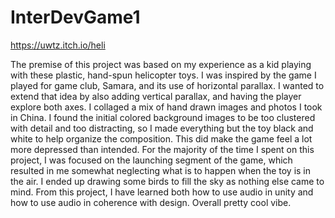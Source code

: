 # InterDevGame1
https://uwtz.itch.io/heli

The premise of this project was based on my experience as a kid playing with these plastic, hand-spun helicopter toys. I was inspired by the game I played for game club, Samara, and its use of horizontal parallax. I wanted to extend that idea by also adding vertical parallax, and having the player explore both axes. I collaged a mix of hand drawn images and photos I took in China. I found the initial colored background images to be too clustered with detail and too distracting, so I made everything but the toy black and white to help organize the composition. This did make the game feel a lot more depressed than intended. For the majority of the time I spent on this project, I was focused on the launching segment of the game, which resulted in me somewhat neglecting what is to happen when the toy is in the air. I ended up drawing some birds to fill the sky as nothing else came to mind. From this project, I have learned both how to use audio in unity and how to use audio in coherence with design. Overall pretty cool vibe.
